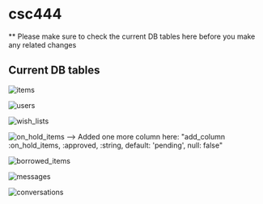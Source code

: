 # csc444

** Please make sure to check the current DB tables here before you make any related changes 

## Current DB tables
![items](https://user-images.githubusercontent.com/43587783/47886899-1ef64100-de13-11e8-9285-0902340a003a.jpeg)

![users](https://user-images.githubusercontent.com/43587783/47886915-303f4d80-de13-11e8-941b-deaf4f363ab4.jpeg)

![wish_lists](https://user-images.githubusercontent.com/43587783/47899308-803c0580-de4f-11e8-88cb-4d8f049ae90f.jpg)

![on_hold_items](https://user-images.githubusercontent.com/43587783/47945390-013edf80-ded8-11e8-8e15-7e7edafb10d4.jpg)
--> Added one more column here: "add_column :on_hold_items, :approved, :string, default: 'pending', null: false"

![borrowed_items](https://user-images.githubusercontent.com/43587783/47945391-0308a300-ded8-11e8-9d8a-09aab21bc577.jpg)


![messages](https://user-images.githubusercontent.com/31141615/48387335-6b6b3780-e6c3-11e8-8173-f490d8213231.png)


![conversations](https://user-images.githubusercontent.com/31141615/48387353-7d4cda80-e6c3-11e8-86be-7a02f0d30122.png)

